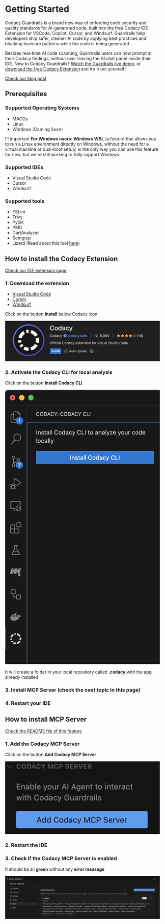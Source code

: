 # Getting Started

Codacy Guardrails is a brand new way of enforcing code security and quality standards for AI-generated code, built into the free Codacy IDE Extension for VSCode, Copilot, Cursor, and Windsurf. Guardrails help developers ship safer, cleaner AI code by applying best practices and blocking insecure patterns while the code is being generated.

Besides real-time AI code scanning, Guardrails users can now prompt all their Codacy findings, without ever leaving the AI chat panel inside their IDE.
New to Codacy Guardrails? [Watch the Guardrails live demo](https://youtu.be/uVyRWnnJu-0?feature=shared), or [download the free Codacy Extension](https://www.codacy.com/ide-extension) and try it out yourself!

[Check our blog post](https://blog.codacy.com/codacy-guardrails-free-real-time-enforcement-of-security-and-quality-standards)

## Prerequisites

### Supported Operating Systems

- MACOs
- Linux
- Windows (Coming Soon)

!!! important 
  **For Windows users: Windows WSL** (a feature that allows you to run a Linux environment directly on Windows, without the need for a virtual machine or dual-boot setup) is the only way you can use this feature for now, but we're still working to fully support Windows.


### Supported IDEs

- Visual Studio Code
- Cursor
- Windsurf

### Supported tools

- ESLint
- Trivy
- Pylint
- PMD
- DartAnalyzer
- Semgrep
- Lizard (Read about this tool [here](https://docs.codacy.com/release-notes/cloud/cloud-2025-02-adding-ruff-lizard/#lizard))

## How to install the Codacy Extension
[Check our IDE extension page](https://www.codacy.com/ide-extension)

### 1.  Download the extension

- [Visual Studio Code](https://tinyurl.com/codacy-vscode)
- [Cursor](http://tinyurl.com/codacy-cursor)
- [Windsurf](http://tinyurl.com/codacy-windsurf)

Click on the button **Install** below Codacy icon

![Click on Install below Codacy icon](images/install-codacy-extension.png)

### 2. Activate the Codacy CLI for local analysis

Click on the button **Install Codacy CLI**

![Install CLI](images/codacy-extension-activate-cli.png)

It will create a folder in your local repository called **.codacy** with the app already installed

### 3. Install MCP Server (check the next topic in this page)

### 4. Restart your IDE

## How to install MCP Server
[Check the README file of this feature](https://github.com/codacy/codacy-mcp-server/blob/master/README.md)

### 1. Add the Codacy MCP Server

Click on the button **Add Codacy MCP Server**

![Add Codacy MCP Server](images/add-codacy-mcp-server.png)

### 2. Restart the IDE

### 3. Check if the Codacy MCP Server is enabled

It should be all **green** without any **error message**

![Codacy MCP Server is enabled](images/cursor-mcp-server-enabled.png)